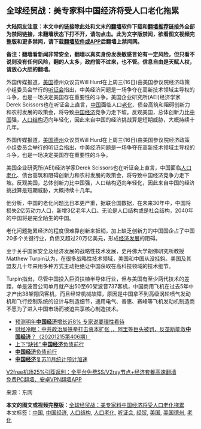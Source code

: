  <h2>全球经贸战：美专家料中国经济将受人口老化拖累</h2> <p class="notice"><b>大陆网友注意：本文中的链接除此处和文末的<a href="https://github.com/bannedbook/fanqiang" >翻墙</a>软件下载和<a href="https://github.com/killgcd/justmysocks/blob/master/README.md">翻墙推荐</a>链接外全部为禁网链接，未翻墙状态下打不开，请勿点击。此为文字版禁闻，欲看图文视频完整版和更多禁闻，请下载<a href="https://github.com/bannedbook/fanqiang">翻墙软件或APP</a>后翻墙上禁闻网。</p><p>备注：翻墙看新闻非常安全，翻墙以真实身份发表敏感言论有一定风险，但只看不说则没有任何风险，翻的人太多，政府管不过来，也不管。信息自由是天赋人权，请放心大胆的翻墙。</b></p>  <div class="entry"> <p id="summary">外国传媒报道，<a href="https://www.bannedbook.org/bnews/tag/%e7%be%8e%e5%9b%bd/" class="st_tag internal_tag" rel="tag" title="标签 美国 下的日志">美国</a>德州众议员Will Hurd在上周三(16日)由美国参议院经济政策小组委员会举行的<a href="https://www.bannedbook.org/bnews/tag/%e5%90%ac%e8%af%81%e4%bc%9a/" class="st_tag internal_tag" rel="tag" title="标签 听证会 下的日志">听证会</a>指出，中美经济问题是一场争夺在高新技术领域主导权的斗争，也是一场决定美国存在重要性的斗争。美国企业研究所(AEI)经济学家Derek Scissors也在听证会上直言，<span class='wp_keywordlink_affiliate'><a href="https://www.bannedbook.org/" title="中国" target="_blank">中国</a></span>面临人口<a href="https://www.bannedbook.org/bnews/tag/%E8%80%81%E5%8C%96/" class="st_tag internal_tag" rel="tag" title="标签 老化 下的日志">老化</a>、债台高筑和阻碍创新力和农村发展的政策会，将导致<a href="https://www.bannedbook.org/bnews/tag/%e4%b8%ad%e5%9b%bd%e7%bb%8f%e6%b5%8e/" class="st_tag internal_tag" rel="tag" title="标签 中国经济 下的日志">中国经济</a>竞争力走下坡。反观美国，总体创新力比<a href="https://www.bannedbook.org/bnews/tag/%E4%B8%AD%E5%9B%BD/" class="st_tag internal_tag" rel="tag" title="标签 中国 下的日志">中国</a>强，<a href="https://www.bannedbook.org/bnews/tag/%E4%BA%BA%E5%8F%A3%E7%BB%93%E6%9E%84/" class="st_tag internal_tag" rel="tag" title="标签 人口结构 下的日志">人口结构</a>迈向年轻化，因此来自中国的经济挑战算是短期威胁，大概持续十几年。</p> <p id="conimg">外国传媒报道，<a href="https://www.bannedbook.org/bnews/tag/%E7%BE%8E%E5%9B%BD%E5%BE%B7%E5%B7%9E/" class="st_tag internal_tag" rel="tag" title="标签 美国德州 下的日志">美国德州</a>众议员Will Hurd在上周三(16日)由美国参议院经济政策小组委员会举行的听证会指出，中美经济问题是一场争夺在高新技术领域主导权的斗争，也是一场决定美国存在重要性的斗争。</p>  <p>美国企业研究所(AEI)经济学家Derek Scissors也在听证会上直言，中国面临<a href="https://www.bannedbook.org/bnews/tag/%E4%BA%BA%E5%8F%A3%E8%80%81%E5%8C%96/" class="st_tag internal_tag" rel="tag" title="标签 人口老化 下的日志">人口老化</a>、债台高筑和阻碍创新力和农村发展的政策会，将导致中国经济竞争力走下坡。反观美国，总体创新力比中国强，人口结构迈向年轻化，因此来自中国的经济挑战算是短期威胁，大概持续十几年。</p> <p>他分析，中国的老化问题比日本更严重，据联合国数据，在未来30年中，中国将损失2亿劳动力人口，新增3亿老年人口。无论是人口结构或是社会结构，2040年的中国将是完全陌生的中国。</p>  <p>老化问题拖累经济的程度很难靠创新来抵销，加上缺乏创新力的中国国企占了中国20多个关键行业，负债又超过20万亿美元，形成<span class='wp_keywordlink'><a href="https://www.bannedbook.org/forum2/topic869.html" title="宪政、法治和经济发展——走向市场经济的制度保障" target="_blank">经济发展</a></span>的阻碍。</p> <p>至于关乎国家安全及经济发展的战略性技术发展，史丹佛大学胡佛研究所教授Matthew Turpin认为，在很多战略性技术领域，美国和中国从没挂鈎。美国及其盟友几十年来用多种方式主动拒绝让中国获取在高科技领域的技术细节。</p>  <p>Turpin指出，尽管中国投入巨资扶植半导体行业，但与美国有至少两代技术的差距，单是波音公司单月就产出50至60架波音737客机，中国商用飞机在过去5年中才产出38架翔凤客机，而且经常机械故障，原因是中国拿不到高级涡轮喷气发动机和飞行控制系统的设计与制造细节，通用电气、普惠、赛峰等飞机发动机制造商不愿为了进入中国市场而被迫共享核心制造技术。</p> <ul class='op-related-articles' title='相关阅读'> <li><a href='https://www.bannedbook.org/bnews/ssgc/20201216/1448884.html' target='_blank'>预测明年<b>中国经济</b>增长近8% 专家说要理性看待</a></li> <li><a href='https://www.bannedbook.org/bnews/bannedvideo/20201216/1448468.html' target='_blank'>财经冷眼：中共政治局铁拳打击资本扩张 ,，阿里等巨头被罚，反垄断能救<b>中国经济</b>？（20201215第406期）</a></li> <li><a href='https://www.bannedbook.org/bnews/finance/20201203/1441112.html' target='_blank'>上下“缺钱” <b>中国经济</b>负债前行</a></li> <li><a href='https://www.bannedbook.org/bnews/finance/20201130/1439687.html' target='_blank'><b>中国经济</b>负债前行</a></li> <li><a href='https://www.bannedbook.org/bnews/headline/20201130/1439563.html' target='_blank'><b>中国经济</b>复苏11月统计预计加速</a></li> </ul> <p class="texttj"> <a href="https://www.bannedbook.org/forum23/topic22702.html" target="_blank">V2free机场25%引荐返利：全平台免费SS/V2ray节点+经济套餐高速翻墙</a><br/> <a href="https://github.com/bannedbook/fanqiang/wiki/%E7%A6%81%E9%97%BB%E7%BD%91%E5%AE%89%E5%8D%93%E7%BF%BB%E5%A2%99%E6%96%B0%E9%97%BBAPP" target="_blank">免费PC翻墙、安卓VPN翻墙APP</a></p><p> 来源：东网 </p><a name='sharetosocial'></a>       <div><b>本文的图文或视频完整版</b>：<a href='https://www.bannedbook.org/bnews/topimagenews/20201221/1451854.html'>全球经贸战：美专家料中国经济将受人口老化拖累</a></div>  </div><!--END ENTRY--> <div class="postfooter"> <div>本文标签：<a href="https://www.bannedbook.org/bnews/tag/%E4%B8%AD%E5%9B%BD/" rel="tag">中国</a>, <a href="https://www.bannedbook.org/bnews/tag/%e4%b8%ad%e5%9b%bd%e7%bb%8f%e6%b5%8e/" rel="tag">中国经济</a>, <a href="https://www.bannedbook.org/bnews/tag/%E4%BA%BA%E5%8F%A3%E7%BB%93%E6%9E%84/" rel="tag">人口结构</a>, <a href="https://www.bannedbook.org/bnews/tag/%E4%BA%BA%E5%8F%A3%E8%80%81%E5%8C%96/" rel="tag">人口老化</a>, <a href="https://www.bannedbook.org/bnews/tag/%e5%90%ac%e8%af%81%e4%bc%9a/" rel="tag">听证会</a>, <a href="https://www.bannedbook.org/bnews/tag/%E7%BB%8F%E8%B4%B8/" rel="tag">经贸</a>, <a href="https://www.bannedbook.org/bnews/tag/%e7%be%8e%e5%9b%bd/" rel="tag">美国</a>, <a href="https://www.bannedbook.org/bnews/tag/%E7%BE%8E%E5%9B%BD%E5%BE%B7%E5%B7%9E/" rel="tag">美国德州</a>, <a href="https://www.bannedbook.org/bnews/tag/%E8%80%81%E5%8C%96/" rel="tag">老化</a></div>  </div><!--END POSTFOOTER--> 